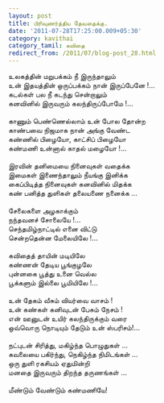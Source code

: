 ```yaml
---
layout: post
title: பிரிவுணர்த்திய தேவதைக்கு.
date: '2011-07-28T17:25:00.009+05:30'
category: kavithai
category_tamil: கவிதை
redirect_from: /2011/07/blog-post_28.html
---
```


உலகத்தின் மறுபக்கம் நீ இருந்தாலும்<br />
உன் இதயத்தின் ஒருப்பக்கம் நான் இருப்பேனே !...<br />
கடல்கள் பல நீ கடந்து சென்றாலும்<br />
கனவினில் இருவரும் கலந்திருப்போமே !...<br />
<br />
காணும் பெண்ணெல்லாம் உன் போல தோன்ற<br />
காண்பவை நிஜமாக நான் அங்கு வேண்ட<br />
கண்ணில் பிழையோ, காட்சிப் பிழையோ<br />
கண்மணி உன்னால் காதல் மழையோ !...<br />
<br />
இரவின் தனிமையை நினைவுகள் வதைக்க<br />
இமைகள் இணைந்தாலும் நீயங்கு இனிக்க<br />
கைப்பிடித்த நினைவுகள் கனவினில் மிதக்க<br />
கண் பனித்த துளிகள் தலையணை நனைக்க ...<br />
<br />
சேலைகளை அழகாக்கும்<br />
நந்தவனச் சோலையே !...<br />
செந்தமிழ்நாட்டில் எனை விட்டு<br />
சென்றதென்ன மேலையிலே !...<br />
<br />
கவிதைத்  தாயின் மடியிலே<br />
கண்ணன் தேடிய பூங்குழலே<br />
புன்னகை பூத்து உனை வெல்ல<br />
பூக்களும் இல்லை பூமியிலே !...<br />
<br />
உன் தேகம் வீசும் வியர்வை வாசம் !<br />
உன் கண்கள் கனிவுடன் பேசும் நேசம் !<br />
என் ஊனுடன் உயிர் கலந்திருக்கும் வரை <br />
ஒவ்வொரு நொடியும் தேடும் உன் ஸ்பரிசம்!...<br />
<br />
நட்புடன் சிரித்து, மகிழ்ந்த பொழுதுகள் ...<br />
கவலையை பகிர்ந்து, நெகிழ்ந்த நிமிடங்கள் ...<br />
ஒரு துளி ரகசியம் ஏதுமின்றி<br />
மனதை இருவரும் திறந்த தருணங்கள் ...<br />
<br />
மீண்டும் வேண்டும் கண்மணியே!<br />
<br />